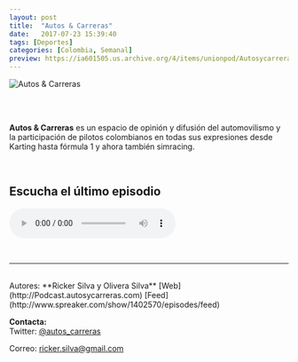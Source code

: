```yaml
---
layout: post
title:  "Autos & Carreras"
date:   2017-07-23 15:39:40
tags: [Deportes]
categories: [Colombia, Semanal]
preview: https://ia601505.us.archive.org/4/items/unionpod/Autosycarreras300-RickerSilva.png
---
```


![Autos & Carreras](https://ia601505.us.archive.org/4/items/unionpod/Autosycarreras500-RickerSilva.png)  

<br/>  
<br/>
 
**Autos & Carreras** es un espacio de opinión y difusión del automovilismo y la participación de pilotos colombianos en todas sus expresiones desde Karting hasta fórmula 1 y ahora también simracing.   

<br/>

## Escucha el último episodio  


<!--reproductor-feed=http://www.spreaker.com/show/1402570/episodes/feed-->
<!--reproductor-start-->
<audio id="audio" preload="auto" controls="" src="http://api.spreaker.com/download/episode/12877600/ha_perdido_vettel_el_campeonato_ha_empezado_una_nueva_indycar.mp3"></audio>
<!--reproductor-end-->

<br>


_ _ _  

<br>  
Autores: **Ricker Silva y Olivera Silva**  
[Web](http://Podcast.autosycarreras.com)  
[Feed](http://www.spreaker.com/show/1402570/episodes/feed)  

 


**Contacta:**  
Twitter: [@autos_carreras](https://twitter.com/@autos_carreras) 

Correo: [ricker.silva@gmail.com](mailto:ricker.silva@gmail.com)  







